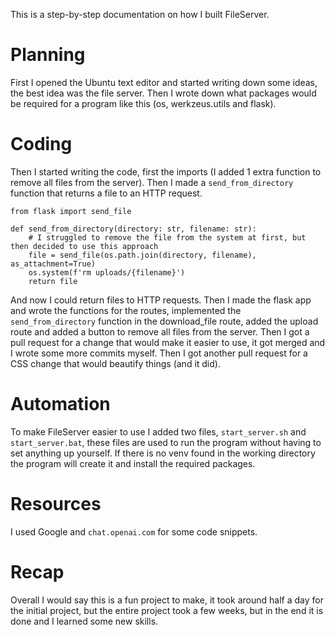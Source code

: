 This is a step-by-step documentation on how I built FileServer.
# Planning
First I opened the Ubuntu text editor and started writing down some ideas, the best idea was the file server.
Then I wrote down what packages would be required for a program like this (os, werkzeus.utils and flask).
# Coding
Then I started writing the code, first the imports (I added 1 extra function to remove all files from the server).
Then I made a `send_from_directory` function that returns a file to an HTTP request.
```import os
from flask import send_file

def send_from_directory(directory: str, filename: str):
    # I struggled to remove the file from the system at first, but then decided to use this approach
    file = send_file(os.path.join(directory, filename), as_attachment=True)
    os.system(f'rm uploads/{filename}')
    return file
```
And now I could return files to HTTP requests.
Then I made the flask app and wrote the functions for the routes, implemented the `send_from_directory` function in the download_file route,
added the upload route and added a button to remove all files from the server.
Then I got a pull request for a change that would make it easier to use, it got merged and I wrote some more commits myself.
Then I got another pull request for a CSS change that would beautify things (and it did).
# Automation
To make FileServer easier to use I added two files, `start_server.sh` and `start_server.bat`,
these files are used to run the program without having to set anything up yourself.
If there is no venv found in the working directory the program will create it and install the required packages.
# Resources
I used Google and `chat.openai.com` for some code snippets.
# Recap
Overall I would say this is a fun project to make, it took around half a day for the initial project, 
but the entire project took a few weeks, but in the end it is done and I learned some new skills.
